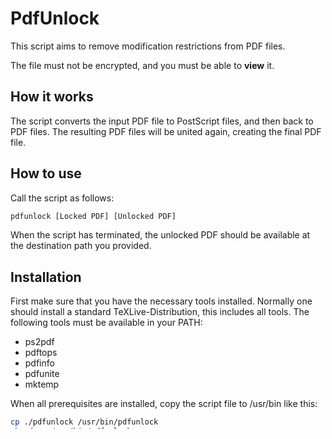 # PdfUnlock
This script aims to remove modification restrictions from PDF files. 

The file must not be encrypted, and you must be able to **view** it.

## How it works
The script converts the input PDF file to PostScript files, and then back to PDF files. The resulting PDF files will be united again, creating the final PDF file.

## How to use
Call the script as follows:
```bash
pdfunlock [Locked PDF] [Unlocked PDF]
```

When the script has terminated, the unlocked PDF should be available at the destination path you provided.

## Installation
First make sure that you have the necessary tools installed. Normally one should install a standard TeXLive-Distribution, this includes all tools.
The following tools must be available in your PATH:
- ps2pdf
- pdftops
- pdfinfo
- pdfunite
- mktemp

When all prerequisites are installed, copy the script file to /usr/bin like this:
```bash
cp ./pdfunlock /usr/bin/pdfunlock
chmod +x /usr/bin/pdfunlock
```

## License
Copyright 2019 Stephan Brunner

Permission is hereby granted, free of charge, to any person obtaining a copy of this software and associated documentation files (the "Software"), to deal in the Software without restriction, including without limitation the rights to use, copy, modify, merge, publish, distribute, sublicense, and/or sell copies of the Software, and to permit persons to whom the Software is furnished to do so, subject to the following conditions:

The above copyright notice and this permission notice shall be included in all copies or substantial portions of the Software.

THE SOFTWARE IS PROVIDED "AS IS", WITHOUT WARRANTY OF ANY KIND, EXPRESS OR IMPLIED, INCLUDING BUT NOT LIMITED TO THE WARRANTIES OF MERCHANTABILITY, FITNESS FOR A PARTICULAR PURPOSE AND NONINFRINGEMENT. IN NO EVENT SHALL THE AUTHORS OR COPYRIGHT HOLDERS BE LIABLE FOR ANY CLAIM, DAMAGES OR OTHER LIABILITY, WHETHER IN AN ACTION OF CONTRACT, TORT OR OTHERWISE, ARISING FROM, OUT OF OR IN CONNECTION WITH THE SOFTWARE OR THE USE OR OTHER DEALINGS IN THE SOFTWARE.

